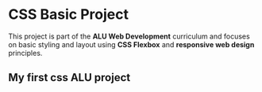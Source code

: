 # CSS Basic Project

This project is part of the **ALU Web Development** curriculum and focuses on basic styling and layout using **CSS Flexbox** and **responsive web design** principles.

## My first css ALU project
